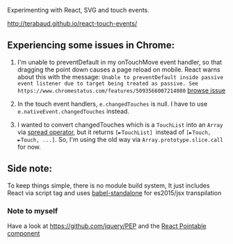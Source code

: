 Experimenting with React, SVG and touch events.

http://terabaud.github.io/react-touch-events/

## Experiencing some issues in Chrome:

1. I'm unable to preventDefault in my onTouchMove event handler, so that dragging the point down causes a page reload on mobile. React warns about this with the message: `Unable to preventDefault inside passive event listener due to target being treated as passive. See https://www.chromestatus.com/features/5093566007214080` [browse issue](https://bugs.chromium.org/p/chromium/issues/detail?id=639227)

2. In the touch event handlers, `e.changedTouches` is null. I have to use `e.nativeEvent.changedTouches` instead.

3. I wanted to convert changedTouches which is a `TouchList` into an `Array` via [spread operator](https://ponyfoo.com/articles/es6-spread-and-butter-in-depth), but it returns `[►TouchList] `instead of `[►Touch, ►Touch, ...]`. So, I'm using the old way via `Array.prototype.slice.call` for now.


## Side note: 

To keep things simple, there is no module build system, It just includes React via script tag and uses [babel-standalone](https://github.com/babel/babel-standalone) for es2015/jsx transpilation

### Note to myself

Have a look at https://github.com/jquery/PEP and the [React Pointable component](https://www.npmjs.com/package/react-pointable)
